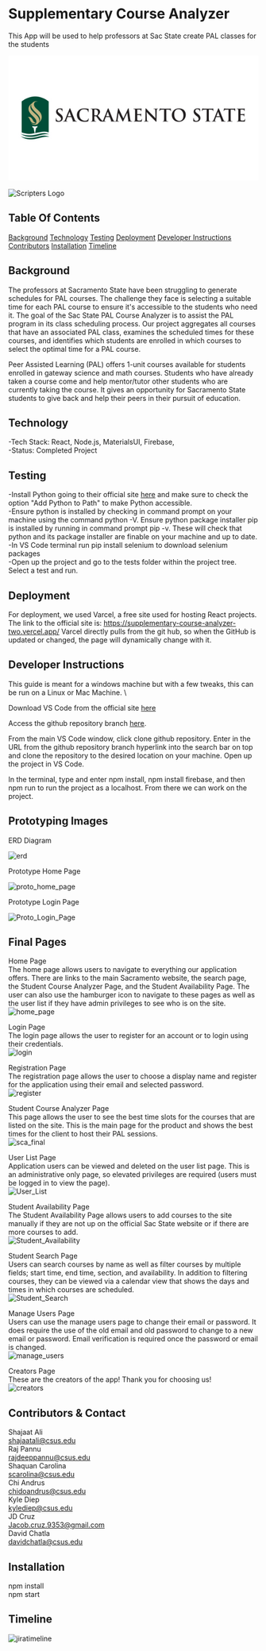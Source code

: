 # Supplementary Course Analyzer

This App will be used to help professors at Sac State create PAL classes for the students

![Sac State Logo](https://github.com/Jdcruz831/Supplementary-Course-Analyzer/blob/main/src/img/sacstatelogo.png)

![Scripters Logo](https://github.com/kdiep4/Supplementary-Course-Analyzer/blob/main/src/img/logo.png)

## Table Of Contents

[Background](#background)
[Technology](#technology)
[Testing](#testing)
[Deployment](#deployment)
[Developer Instructions](#developer-instructions)
[Contributors](#contributors)
[Installation](#installation)
[Timeline](#timeline)

## Background

The professors at Sacramento State have been struggling to generate schedules for PAL courses. The challenge they face is selecting a suitable time for each PAL course to ensure it's accessible to the students who need it. The goal of the Sac State PAL Course Analyzer is to assist the PAL program in its class scheduling process. Our project aggregates all courses that have an associated PAL class, examines the scheduled times for these courses, and identifies which students are enrolled in which courses to select the optimal time for a PAL course.

Peer Assisted Learning (PAL) offers 1-unit courses available for students enrolled in gateway science and math courses. Students who have already taken a course come and help mentor/tutor other students who are currently taking the course. It gives an opportunity for Sacramento State students to give back and help their peers in their pursuit of education.

## Technology

-Tech Stack: React, Node.js, MaterialsUI, Firebase,\
-Status: Completed Project

## Testing

-Install Python going to their official site [here](https://www.python.org/downloads/) and make sure to check the option "Add Python to Path" to make Python accessible.   \
-Ensure python is installed by checking in command prompt on your machine using the command python -V. Ensure python package installer pip is installed by running in command prompt pip -v. These will check that python and its package installer are finable on your machine and up to date.\
-In VS Code terminal run pip install selenium to download selenium packages\
-Open up the project and go to the tests folder within the project tree. Select a test and run.

## Deployment
For deployment, we used Varcel, a free site used for hosting React projects. The link to the official site is: https://supplementary-course-analyzer-two.vercel.app/
Varcel directly pulls from the git hub, so when the GitHub is updated or changed, the page will dynamically change with it. 

## Developer Instructions
This guide is meant for a windows machine but with a few tweaks, this can be run on a Linux or Mac Machine.
\


Download VS Code from the official site [here](https://code.visualstudio.com/) 

Access the github repository branch [here](https://github.com/Jdcruz831/Supplementary-Course-Analyzer).

From the main VS Code window, click clone github repository. Enter in the URL from the github repository branch hyperlink into the search bar on top and clone the repository to the desired location on your machine. Open up the project in VS Code.

 In the terminal, type and enter npm install, npm install firebase, and then npm run to run the project as a localhost. From there we can work on the project. 

## Prototyping Images
ERD Diagram 

![erd](https://github.com/kdiep4/Supplementary-Course-Analyzer/blob/main/src/img/erd.png)

Prototype Home Page

![proto_home_page](https://github.com/kdiep4/Supplementary-Course-Analyzer/blob/main/src/img/proto_home_page.JPG)

Prototype Login Page

![Proto_Login_Page](https://github.com/kdiep4/Supplementary-Course-Analyzer/blob/main/src/img/Proto_Login_Page.png)

## Final Pages
Home Page\
The home page allows users to navigate to everything our application offers. There are links to the main Sacramento website, the search page, the Student Course Analyzer Page, and the Student Availability Page. The user can also use the hamburger icon to navigate to these pages as well as the user list if they have admin privileges to see who is on the site. \
![home_page](https://github.com/kdiep4/Supplementary-Course-Analyzer/blob/main/src/img/final_home.png)

Login Page\
The login page allows the user to register for an account or to login using their credentials.\
![login](https://github.com/kdiep4/Supplementary-Course-Analyzer/blob/main/src/img/Final_Login_Page.png)

Registration Page\
The registration page allows the user to choose a display name and register for the application using their email and selected password.\
![register](https://github.com/kdiep4/Supplementary-Course-Analyzer/blob/main/src/img/final_registration.png)

Student Course Analyzer Page\
This page allows the user to see the best time slots for the courses that are listed on the site. This is the main page for the product and shows the best times for the client to host their PAL sessions.\
![sca_final](https://github.com/kdiep4/Supplementary-Course-Analyzer/blob/main/src/img/sca_final.png)

User List Page\
Application users can be viewed and deleted on the user list page. This is an administrative only page, so elevated privileges are required (users must be logged in to view the page).\
![User_List](https://github.com/kdiep4/Supplementary-Course-Analyzer/blob/main/src/img/user_list.png)

Student Availability Page\
The Student Availability Page allows users to add courses to the site manually if they are not up on the official Sac State website or if there are more courses to add. \
![Student_Availability](https://github.com/kdiep4/Supplementary-Course-Analyzer/blob/main/src/img/student_availability.png)

Student Search Page\
Users can search courses by name as well as filter courses by multiple fields; start time, end time, section, and availability. In addition to filtering courses, they can be viewed via a calendar view that shows the days and times in which courses are scheduled.\
![Student_Search](https://github.com/kdiep4/Supplementary-Course-Analyzer/blob/main/src/img/student_search.png)

Manage Users Page\
Users can use the manage users page to change their email or password. It does require the use of the old email and old password to change to a new email or password. Email verification is required once the password or email is changed.\
![manage_users](https://github.com/kdiep4/Supplementary-Course-Analyzer/blob/main/src/img/manage_users.png)

Creators Page\
These are the creators of the app! Thank you for choosing us!\
![creators](https://github.com/kdiep4/Supplementary-Course-Analyzer/blob/main/src/img/creators.png)



## Contributors & Contact

Shajaat Ali\
shajaatali@csus.edu\
Raj Pannu\
rajdeeppannu@csus.edu\
Shaquan Carolina\
scarolina@csus.edu\
Chi Andrus\
chidoandrus@csus.edu\
Kyle Diep\
kylediep@csus.edu\
JD Cruz\
Jacob.cruz.9353@gmail.com \
David Chatla\
davidchatla@csus.edu

## Installation

npm install\
npm start

## Timeline

![jiratimeline](https://github.com/kdiep4/Supplementary-Course-Analyzer/blob/main/src/img/final_timeline.png)
